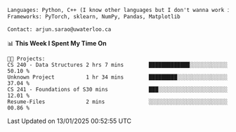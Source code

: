 ```txt
Languages: Python, C++ (I know other languages but I don't wanna work in em)
Frameworks: PyTorch, sklearn, NumPy, Pandas, Matplotlib

Contact: arjun.sarao@uwaterloo.ca
```

<!--START_SECTION:waka-->
📊 **This Week I Spent My Time On** 

```text
🐱‍💻 Projects: 
CS 240 - Data Structures 2 hrs 7 mins        █████████████░░░░░░░░░░░░   50.10 % 
Unknown Project          1 hr 34 mins        █████████░░░░░░░░░░░░░░░░   37.04 % 
CS 241 - Foundations of S30 mins             ███░░░░░░░░░░░░░░░░░░░░░░   12.01 % 
Resume-Files             2 mins              ░░░░░░░░░░░░░░░░░░░░░░░░░   00.86 % 
```


 Last Updated on 13/01/2025 00:52:55 UTC
<!--END_SECTION:waka-->
